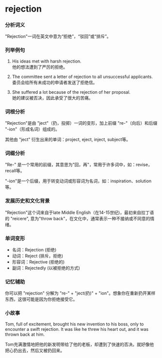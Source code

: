 # rejection

### **分析词义**

  

"Rejection"一词在英文中意为“拒绝”，“驳回”或“排斥”。

  

### **列举例句**

  

1.  His ideas met with harsh rejection.  
    他的想法遭到了严厉的拒绝。
    
      
    
2.  The committee sent a letter of rejection to all unsuccessful applicants.  
    委员会给所有未成功的申请者发送了拒绝信。
    
      
    
3.  She suffered a lot because of the rejection of her proposal.  
    她的建议被否决，因此承受了很大的苦痛。
    
      
    

  

### **词根分析**

  

"Rejection"是由 "ject"（扔，投掷）一词的变形，加上前缀 "re-"（向后）和后缀 "-ion"（形成名词）组成的。

  

其他由 "ject" 衍生出来的单词：project, eject, inject, subject等。

  

### **词缀分析**

  

"Re-" 是一个常用的前缀，其意思为"回，再"，常用于许多词中，如：revise，recall等。

  

"-ion"是一个后缀，用于转变动词或形容词为名词，如：inspiration、solution等。

  

### **发展历史和文化背景**

  

"Rejection"这个词来自于late Middle English（在14-15世纪)，最初来自拉丁语的 "reicere", 意为"throw back"，在文化中，通常表示一种不接纳或不同意的情绪。

  

### **单词变形**

  

*   名词：Rejection (拒绝)
*   动词：Reject (排斥，拒绝)
*   形容词：Rejective (拒绝的)
*   副词：Rejectedly (以被拒绝的方式)

  

### **记忆辅助**

  

你可以把 "rejection" 分解为 "re-" + "ject(扔)" + "ion"。想象你在重新扔开某样东西，这很可能是因为你拒绝接受它。

  

### **小故事**

  

Tom, full of excitement, brought his new invention to his boss, only to encounter a swift rejection. It was like he threw his heart out, and it was thrown back at him.

  

Tom充满激情地把他的新发明带给了他的老板，却遭到了快速的否决。就好像他把心扔出去，然后又被扔回来。
